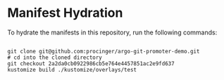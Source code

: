 
# Manifest Hydration

To hydrate the manifests in this repository, run the following commands:

```shell

git clone git@github.com:procinger/argo-git-promoter-demo.git
# cd into the cloned directory
git checkout 2a2da0cb0922986cb5e764e4457851ac2e9fd637
kustomize build ./kustomize/overlays/test
```